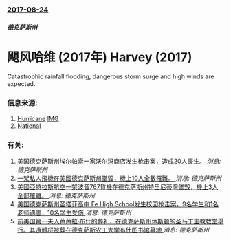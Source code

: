 ### [2017-08-24](/news/2017/08/24/index.md)

##### 德克萨斯州
# 飓风哈维 (2017年) Harvey (2017) 

Catastrophic rainfall flooding, dangerous storm surge and high winds are expected.


### 信息来源:

1. [Hurricane](https://weather.com/storms/hurricane/news/hurricane-harvey-forecast-gulf-coast-texas-louisiana) [IMG](https://s.w-x.co/harvey-26aug17-11am.jpg)
2. [National](http://www.nhc.noaa.gov/text/refresh/MIATCDAT4+shtml/242046.shtml?)

### 有关:

1. [美国德克萨斯州埃尔帕索一家沃尔玛商店发生枪击案，造成20人喪生。 ](/zh/news/2019/08/3/美国德克萨斯州埃尔帕索一家沃尔玛商店发生枪击案-造成20人喪生.md) _消息: 德克萨斯州_
2. [一架私人飛機在美國德克萨斯州墜毀，機上10人全數罹難。 ](/zh/news/2019/06/30/一架私人飛機在美國德克萨斯州墜毀-機上10人全數罹難.md) _消息: 德克萨斯州_
3. [美國亞特拉斯航空一架波音767貨機在德克萨斯州特里尼蒂灣墜毀，機上3人全部罹難。 ](/zh/news/2019/02/23/美國亞特拉斯航空一架波音767貨機在德克萨斯州特里尼蒂灣墜毀-機上3人全部罹難.md) _消息: 德克萨斯州_
4. [美国德克萨斯州圣塔菲高中 Fe High School发生校园枪击案，9名学生和1名老师遇害，10名学生受伤 ](/zh/news/2018/05/18/美国德克萨斯州圣塔菲高中-Fe-High-School发生校园枪击案-9名学生和1名老师遇害-10名学生受伤.md) _消息: 德克萨斯州_
5. [前美国第一夫人芭芭拉·布什的葬礼，在德克萨斯州休斯顿的圣马丁主教教堂舉行。其遺體将被葬在德克萨斯农工大学布什图书馆墓地 ](/zh/news/2018/04/21/前美国第一夫人芭芭拉-布什的葬礼-在德克萨斯州休斯顿的圣马丁主教教堂舉行-其遺體将被葬在德克萨斯农工大学布什图书馆墓地.md) _消息: 德克萨斯州_
